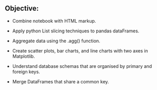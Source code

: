 ## Objective:

* Combine  notebook with HTML markup.

* Apply python List slicing techniques to pandas dataFrames.

* Aggregate data using the .agg() function.

* Create scatter plots, bar charts, and line charts with two axes in Matplotlib.

* Understand database schemas that are organised by primary and foreign keys.

* Merge DataFrames that share a common key.